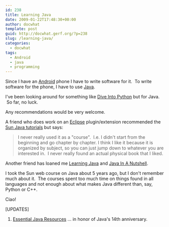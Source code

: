 ```yaml
---
id: 238
title: Learning Java
date: 2009-01-22T17:48:30+00:00
author: docwhat
template: post
guid: http://docwhat.gerf.org/?p=238
slug: /learning-java/
categories:
  - docwhat
tags:
  - Android
  - java
  - programming
---
```

Since I have an <a title="Wikipedia article on Google Android" rel="tag" href="http://en.wikipedia.org/wiki/Google_Android">Android</a> phone I have to write software for it.  To write software for the phone, I have to use <a title="Wikipedia article for Java" rel="tag" href="http://en.wikipedia.org/wiki/Java_%28programming_language%29">Java</a>.

I've been looking around for something like <a href="http://diveintopython.org/">Dive Into Python</a> but for Java.  So far, no luck.

Any recommendations would be very welcome.

<!-- more -->A friend who does work on an <a href="http://www.eclipse.org/">Eclipse</a> plugin/extension recommended the <a href="http://java.sun.com/docs/books/tutorial/">Sun Java tutorials</a> but says:
<blockquote>I never really used it as a "course".  I.e. I didn't start from the beginning and go chapter by chapter. I think I like it because it is organized by subject, so you can just jump down to whatever you are interested in.  I never really found an actual physical book that I liked.</blockquote>
Another friend has loaned me <a href="http://www.amazon.com/Learning-Java-3rd-Patrick-Niemeyer/dp/1600330010%3FSubscriptionId%3D02E5W5871AJF7PMMMS82%26tag%3Dws%26linkCode%3Dxm2%26camp%3D2025%26creative%3D165953%26creativeASIN%3D1600330010">Learning Java</a> and <a href="http://www.amazon.com/Java-Nutshell-5th-David-Flanagan/dp/0596007736%3FSubscriptionId%3D02E5W5871AJF7PMMMS82%26tag%3Dws%26linkCode%3Dxm2%26camp%3D2025%26creative%3D165953%26creativeASIN%3D0596007736">Java In A Nutshell</a>.

I took the Sun web course on Java about 5 years ago, but I don't remember much about it.  The courses spent too much time on things found in all languages and not enough about what makes Java different than, say, Python or C++.

Ciao!

[UPDATES]
<ol>
	<li><a href="http://www.ibm.com/developerworks/java/library/j-javaresources.html?ca=dgr-lnxw04JavaList">Essential Java Resources</a> ... in honor of Java's 14th anniversary.</li>
</ol>